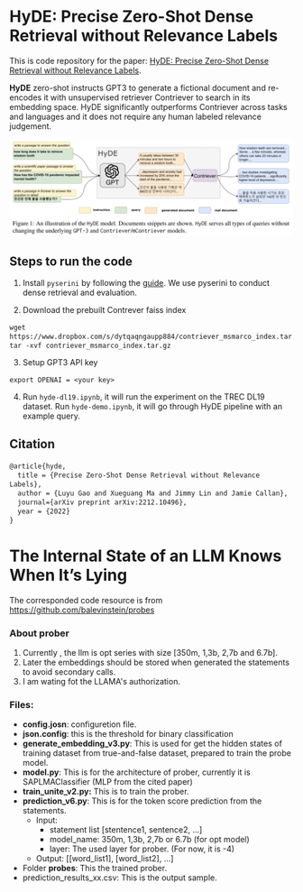 # HyDE: Precise Zero-Shot Dense Retrieval without Relevance Labels

This is code repository for the paper: [HyDE: Precise Zero-Shot Dense Retrieval without Relevance Labels](https://arxiv.org/abs/2212.10496).

**HyDE** zero-shot instructs GPT3 to generate a fictional document and re-encodes it with unsupervised retriever Contriever to search in its embedding space.
HyDE significantly outperforms Contriever across tasks and languages and it does not require any human labeled relevance judgement.

![approach](approach.png)

## Steps to run the code

1. Install `pyserini` by following the [guide](https://github.com/castorini/pyserini#-installation). We use pyserini to conduct dense retrieval and evaluation.


2. Download the prebuilt Contrever faiss index
```
wget  https://www.dropbox.com/s/dytqaqngaupp884/contriever_msmarco_index.tar.gz
tar -xvf contriever_msmarco_index.tar.gz
```

3. Setup GPT3 API key

```
export OPENAI = <your key>
```

4. Run `hyde-dl19.ipynb`, it will run the experiment on the TREC DL19 dataset. Run `hyde-demo.ipynb`, it will go through HyDE pipeline with an example query.


## Citation

```
@article{hyde,
  title = {Precise Zero-Shot Dense Retrieval without Relevance Labels},
  author = {Luyu Gao and Xueguang Ma and Jimmy Lin and Jamie Callan},
  journal={arXiv preprint arXiv:2212.10496},
  year = {2022}
}
```

# The Internal State of an LLM Knows When It’s Lying
The corresponded code resource is from https://github.com/balevinstein/probes

### About prober

1. Currently , the llm is opt series with size [350m, 1,3b, 2,7b and 6.7b].
2. Later the embeddings should be stored when generated the statements to avoid secondary calls.
3. I am wating fot the LLAMA's authorization.


### Files:

- **config.josn**: configuretion file.
- **json.config**: this is the threshold for binary classification
- **generate_embedding_v3.py**: This is used for get the hidden states of training dataset from true-and-false dataset, prepared to train the probe model.
- **model.py**: This is for the architecture of prober, currently it is SAPLMAClassifier (MLP from the cited paper)
- **train_unite_v2.py:** This is to train the prober.
- **prediction_v6.py**: This is for the token score prediction from the statements.  
	- Input: 
		- statement list [stentence1, sentence2, …]
		- model_name: 350m, 1,3b, 2,7b or 6.7b (for opt model)
		- layer: The used layer for prober. (For now, it is -4)
	- Output:  [[word_list1], [word_list2], ...]
- Folder **probes**: This the trained prober.
- prediction_results_xx.csv: This is the output sample.

